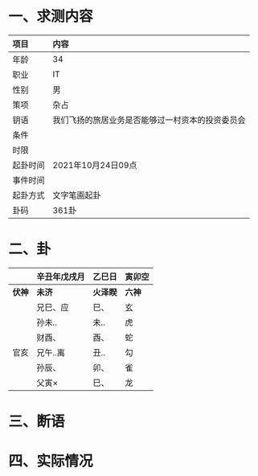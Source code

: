 # 一、求测内容
|项目|内容|
|:-|:-|
|年龄|34|
|职业|IT|
|性别|男|
|策项|杂占|
|钥语|我们飞扬的旅居业务是否能够过一村资本的投资委员会|
|条件||
|时限||
|起卦时间|2021年10月24日09点|
|事件时间||
|起卦方式|文字笔画起卦|
|卦码|361卦|

# 二、卦
||辛丑年戊戌月|乙巳日|寅卯空|
|:-|:-|:-|:-|
|**伏神**|**未济**|**火泽睽**|**六神**|
||兄巳、应|巳、|玄|
||孙未..|未..|虎|
||财酉、|酉、|蛇|
|官亥|兄午..离|丑..|勾|
||孙辰、|卯、|雀|
||父寅×|巳、|龙|


# 三、断语

# 四、实际情况